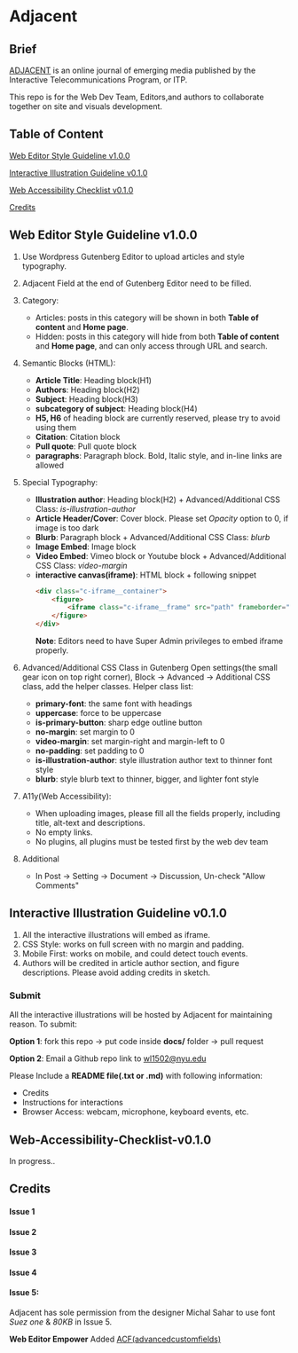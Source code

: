 # Adjacent
## Brief
[ADJACENT](https://itp.nyu.edu/adjacent/) is an online journal of emerging media published by the Interactive Telecommunications Program, or ITP.

This repo is for the Web Dev Team, Editors,and authors to collaborate together on site and visuals development.

## Table of Content
[Web Editor Style Guideline v1.0.0](#Web-Editor-Style-Guideline-v1.0.0)

[Interactive Illustration Guideline v0.1.0](#Interactive-Illustration-Guideline-v0.1.0)

[Web Accessibility Checklist v0.1.0](#Web-Accessibility-Checklist-v0.1.0)

[Credits](#Credits)

## Web Editor Style Guideline v1.0.0
1. Use Wordpress Gutenberg Editor to upload articles and style typography.

2. Adjacent Field at the end of Gutenberg Editor need to be filled.

3. Category:
    - Articles: posts in this category will be shown in both **Table of content** and **Home page**.
    - Hidden: posts in this category will hide from both **Table of content** and **Home page**, and can only access through URL and search.

4. Semantic Blocks (HTML):
    - **Article Title**: Heading block(H1)
    - **Authors**: Heading block(H2)
    - **Subject**: Heading block(H3)
    - **subcategory of subject**: Heading block(H4)
    - **H5, H6** of heading block are currently reserved, please try to avoid using them
    - **Citation**: Citation block
    - **Pull quote**: Pull quote block
    - **paragraphs**: Paragraph block. Bold, Italic style, and in-line links are allowed

5. Special Typography:
    - **Illustration author**: Heading block(H2) + Advanced/Additional CSS Class: *is-illustration-author*
    - **Article Header/Cover**: Cover block. Please set *Opacity* option to 0, if image is too dark
    - **Blurb**: Paragraph block + Advanced/Additional CSS Class: *blurb*
    - **Image Embed**: Image block
    - **Video Embed**: Vimeo block or Youtube block + Advanced/Additional CSS Class: *video-margin*
    - **interactive canvas(iframe)**: HTML block + following snippet
        ```HTML
        <div class="c-iframe__container">
            <figure>
                <iframe class="c-iframe__frame" src="path" frameborder="0" allowfullscreen><iframe>
            </figure>
        </div>
        ```
        **Note**: Editors need to have Super Admin privileges to embed iframe properly.

6. Advanced/Additional CSS Class in Gutenberg
Open settings(the small gear icon on top right corner), Block -> Advanced -> Additional CSS class, add the helper classes. Helper class list:
    - **primary-font**: the same font with headings
    - **uppercase**: force to be uppercase
    - **is-primary-button**: sharp edge outline button
    - **no-margin**: set margin to 0
    - **video-margin**: set margin-right and margin-left to 0
    - **no-padding**: set padding to 0
    - **is-illustration-author**: style illustration author text to thinner font style
    - **blurb**: style blurb text to thinner, bigger, and lighter font style

7. A11y(Web Accessibility):
    - When uploading images, please fill all the fields properly, including title, alt-text and descriptions.
    - No empty links.
    - No plugins, all plugins must be tested first by the web dev team

8. Additional
    - In Post -> Setting -> Document -> Discussion, Un-check "Allow Comments"

## Interactive Illustration Guideline v0.1.0
1. All the interactive illustrations will embed as iframe.
2. CSS Style: works on full screen with no margin and padding.
3. Mobile First: works on mobile, and could detect touch events.
4. Authors will be credited in article author section, and figure descriptions. Please avoid adding credits in sketch.

### Submit
All the interactive illustrations will be hosted by Adjacent for maintaining reason. To submit:

**Option 1**: fork this repo -> put code inside **docs/** folder -> pull request

**Option 2**: Email a Github repo link to wl1502@nyu.edu

Please Include a **README file(.txt or .md)** with following information:
- Credits
- Instructions for interactions
- Browser Access: webcam, microphone, keyboard events, etc.

## Web-Accessibility-Checklist-v0.1.0
In progress..

## Credits
#### Issue 1
#### Issue 2
#### Issue 3
#### Issue 4
#### Issue 5:
Adjacent has sole permission from the designer Michal Sahar to use font *Suez one* & *80KB* in Issue 5.

**Web Editor Empower**
Added [ACF(advancedcustomfields)](https://www.advancedcustomfields.com/)